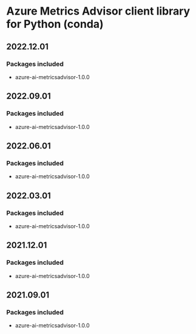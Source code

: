 # Azure Metrics Advisor client library for Python (conda)

## 2022.12.01

### Packages included

- azure-ai-metricsadvisor-1.0.0

## 2022.09.01

### Packages included

- azure-ai-metricsadvisor-1.0.0

## 2022.06.01

### Packages included

- azure-ai-metricsadvisor-1.0.0

## 2022.03.01

### Packages included

- azure-ai-metricsadvisor-1.0.0

## 2021.12.01

### Packages included

- azure-ai-metricsadvisor-1.0.0

## 2021.09.01

### Packages included

- azure-ai-metricsadvisor-1.0.0
